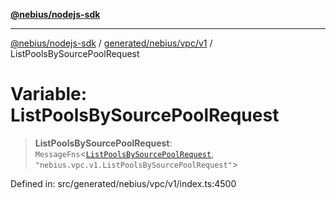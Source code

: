 [**@nebius/nodejs-sdk**](../../../../../README.md)

***

[@nebius/nodejs-sdk](../../../../../README.md) / [generated/nebius/vpc/v1](../README.md) / ListPoolsBySourcePoolRequest

# Variable: ListPoolsBySourcePoolRequest

> **ListPoolsBySourcePoolRequest**: `MessageFns`\<[`ListPoolsBySourcePoolRequest`](../interfaces/ListPoolsBySourcePoolRequest.md), `"nebius.vpc.v1.ListPoolsBySourcePoolRequest"`\>

Defined in: src/generated/nebius/vpc/v1/index.ts:4500
